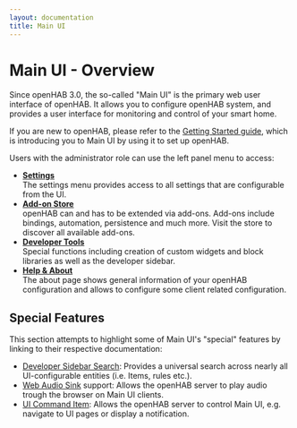 ```yaml
---
layout: documentation
title: Main UI
---
```


# Main UI - Overview

<!-- START MAINUI SIDEBAR DOC - DO NOT REMOVE -->
Since openHAB 3.0, the so-called "Main UI" is the primary web user interface of openHAB.
It allows you to configure openHAB system, and provides a user interface for monitoring and control of your smart home.

If you are new to openHAB, please refer to the [Getting Started guide]({{base}}/tutorial/), which is introducing you to Main UI by using it to set up openHAB.

Users with the administrator role can use the left panel menu to access:

- [**Settings**](settings)<br>
  The settings menu provides access to all settings that are configurable from the UI.
- [**Add-on Store**](addons)<br>
  openHAB can and has to be extended via add-ons. Add-ons include bindings, automation, persistence and much more. Visit the store to discover all available add-ons.
- [**Developer Tools**](developer)<br>
  Special functions including creation of custom widgets and block libraries as well as the developer sidebar.
- [**Help & About**](about)<br>
  The about page shows general information of your openHAB configuration and allows to configure some client related configuration.
<!-- END MAINUI SIDEBAR DOC - DO NOT REMOVE -->

## Special Features

This section attempts to highlight some of Main UI's "special" features by linking to their respective documentation:

- [Developer Sidebar Search]({{base}}/mainui/developer/sidebar.html#developer-sidebar-search): Provides a universal search across nearly all UI-configurable entities (i.e. Items, rules etc.).
- [Web Audio Sink]({{base}}/mainui/about.html#web-audio-sink) support: Allows the openHAB server to play audio trough the browser on Main UI clients.
- [UI Command Item]({{base}}/mainui/about.html#ui-command-item): Allows the openHAB server to control Main UI, e.g. navigate to UI pages or display a notification.
